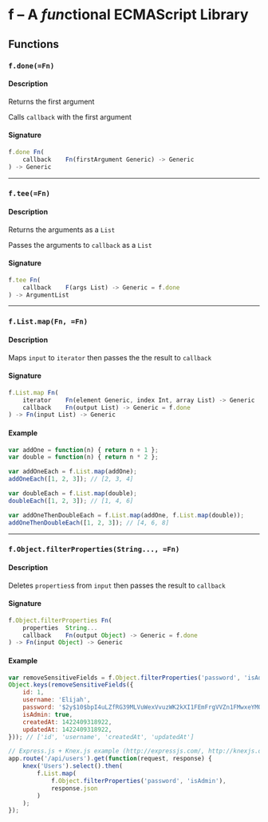 # f – A *fun*ctional ECMAScript Library

## Functions


### ``f.done(=Fn)``
#### Description
Returns the first argument

Calls ``callback`` with the first argument

#### Signature
```js
f.done Fn(
    callback    Fn(firstArgument Generic) -> Generic
) -> Generic
```


---
### ``f.tee(=Fn)``
#### Description
Returns the arguments as a ``List``

Passes the arguments to ``callback`` as a ``List``

#### Signature
```js
f.tee Fn(
    callback    F(args List) -> Generic = f.done
) -> ArgumentList
```


---
### ``f.List.map(Fn, =Fn)``
#### Description
Maps ``input`` to ``iterator`` then passes the the result to ``callback``

#### Signature
```js
f.List.map Fn(
    iterator    Fn(element Generic, index Int, array List) -> Generic
    callback    Fn(output List) -> Generic = f.done
) -> Fn(input List) -> Generic
```

#### Example
```js
var addOne = function(n) { return n + 1 };
var double = function(n) { return n * 2 };

var addOneEach = f.List.map(addOne);
addOneEach([1, 2, 3]); // [2, 3, 4]

var doubleEach = f.List.map(double);
doubleEach([1, 2, 3]); // [1, 4, 6]

var addOneThenDoubleEach = f.List.map(addOne, f.List.map(double));
addOneThenDoubleEach([1, 2, 3]); // [4, 6, 8]
```


---
### ``f.Object.filterProperties(String..., =Fn)``
#### Description
Deletes ``properties``s from ``input`` then passes the result to ``callback``

#### Signature
```js
f.Object.filterProperties Fn(
    properties  String...
    callback    Fn(output Object) -> Generic = f.done
) -> Fn(input Object) -> Generic
```

#### Example
```js
var removeSensitiveFields = f.Object.filterProperties('password', 'isAdmin');
Object.keys(removeSensitiveFields({
    id: 1,
    username: 'Elijah',
    password: '$2y$10$bpI4uLZfRG39MLVuWexVvuzWK2kXI1FEmFrgVVZn1FMwxeYMQoEE2',
    isAdmin: true,
    createdAt: 1422409318922,
    updatedAt: 1422409318922,
})); // ['id', 'username', 'createdAt', 'updatedAt']

// Express.js + Knex.js example (http://expressjs.com/, http://knexjs.org/)
app.route('/api/users').get(function(request, response) {
    knex('Users').select().then(
        f.List.map(
            f.Object.filterProperties('password', 'isAdmin'),
            response.json
        )
    );
});
```
